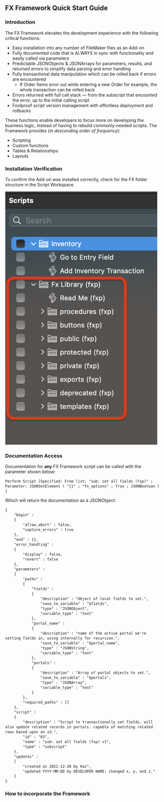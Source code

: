
## FX Framework Quick Start Guide

### Introduction 
The FX Framework elevates the development experience with the following critical functions:

- Easy installation into any number of FileMaker files as an Add-on
- Fully documented code that is ALWAYS in sync with functionality and easily called via parameters
- Predictable JSONObjects & JSONArrays for parameters, results, and returned errors to simplify data parsing and error handling
- Fully transactional data manipulation which can be rolled back if errors are encountered
	- If Order Items error out while entering a new Order for example, the whole transaction can be rolled back
- Errors returned with full call stack — from the subscript that encounted the error, up to the initial calling script
- Foolproof script version management with effortless deployment and rollbacks

These functions enable developers to focus more on developing the business logic, instead of having to rebuild commonly-needed scripts. The Framework provides (*in descending order of frequency*):

- Scripting
- Custom functions
- Tables & Relationships
- Layouts

### Installation Verification

To confirm the Add-on was installed correctly, check for the FX folder structure in the Script Workspace.

![](Screenshots/Script_Folders.png)

### Documentation Access

Documentation for **any** FX Framework script can be called with the parameter shown below:

```
Perform Script [Specified: From list; "sub: set all fields (fxp)" ; Parameter: JSONSetElement ( "{}" ; "fx_options" ; True ; JSONBoolean ) ]
```

Which will return the documentation as a JSONObject:

```
{
	"begin" : 
	{
		"allow_abort" : false,
		"capture_errors" : true
	},
	"end" : {},
	"error_handling" : 
	{
		"display" : false,
		"revert" : false
	},
	"parameters" : 
	{
		"paths" : 
		{
			"fields" : 
			{
				"description" : "Object of local fields to set.",
				"save_to_variable" : "$fields",
				"type" : "JSONObject",
				"variable_type" : "text"
			},
			"portal_name" : 
			{
				"description" : "name of the active portal we're setting fields in, using internally for recursion.",
				"save_to_variable" : "$portal_name",
				"type" : "JSONString",
				"variable_type" : "text"
			},
			"portals" : 
			{
				"description" : "Array of portal objects to set.",
				"save_to_variable" : "$portals",
				"type" : "JSONArray",
				"variable_type" : "text"
			}
		},
		"required_paths" : []
	},
	"script" : 
	{
		"description" : "Script to transactionally set fields. will also update related records in portals. capable of matching related rows based upon an id.",
		"id" : "63",
		"name" : "sub: set all fields (fxp) v1",
		"type" : "subscript"
	},
	"updates" : 
	[
		"created on 2022-12-28 by Kaz",
		"updated YYYY-MM-DD by DEVELOPER NAME: changed x, y, and z."
	]
}
```

### How to incorporate the Framework

